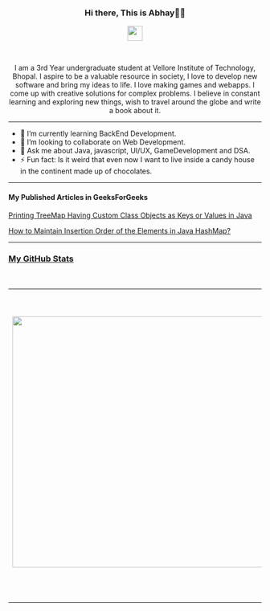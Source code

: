 <h3 align ="center" >Hi there, This is Abhay👋😁</h3>

<!--
**Abhay-G/Abhay-G** is a ✨ _special_ ✨ repository because its `README.md` (this file) appears on your GitHub profile.


Here are some ideas to get you started:

- 🔭 I’m currently working on ...
- 🌱 I’m currently learning ...
- 👯 I’m looking to collaborate on ...
- 🤔 I’m looking for help with ...
- 💬 Ask me about ...
- 📫 How to reach me: ...
- 😄 Pronouns: ...
- ⚡ Fun fact: ...
-->
<p align="center">
  <a href="https://www.linkedin.com/in/abhay-gupta-253a45198/" target="_blank"><img src="https://cdn4.iconfinder.com/data/icons/social-messaging-ui-color-shapes-2-free/128/social-linkedin-circle-512.png" width="30px" height="30px"></a>  
</p>
<br/>
<p align = "center">I am a 3rd Year undergraduate student at Vellore Institute of Technology, Bhopal. I aspire to be a valuable resource in society, I love to develop new software and bring my ideas to life. I love making games and webapps. I come up with creative solutions for complex problems. I believe in constant learning and exploring new things, wish to travel around the globe and write a book about it.</p>

----

- 🌱 I’m currently learning BackEnd Development.
- 👯 I’m looking to collaborate on Web Development.
- 💬 Ask me about Java, javascript, UI/UX, GameDevelopment and DSA.
- ⚡ Fun fact: Is it weird that even now I want to live inside a candy house in the continent made up of chocolates.

----
<h4>My Published Articles in GeeksForGeeks</h4>
<p><a href="https://www.geeksforgeeks.org/printing-treemap-having-custom-class-objects-as-keys-or-values-in-java/">Printing TreeMap Having Custom Class Objects as Keys or Values in Java</p>
<p><a href="https://www.geeksforgeeks.org/how-to-maintain-insertion-order-of-the-elements-in-java-hashmap/">How to Maintain Insertion Order of the Elements in Java HashMap?</p>
<hr>
<h3>My GitHub Stats</h3>
<br>


|<img align="center" src="https://github-readme-stats.vercel.app/api/top-langs/?username=Abhay-G&title_color=9580ff&icon_color=42b463&text_color=9f9f9f&bg_color=282a35&hide_langs_below=1&layout=compact" width="500px"/>|<img align="center" src="https://github-readme-stats.vercel.app/api?username=Abhay-G&show_icons=true&title_color=9580ff&icon_color=42b463&text_color=9f9f9f&bg_color=282a35" alt="Abhay Gupta's github stats"  width="600px" />
|---|---|

----

